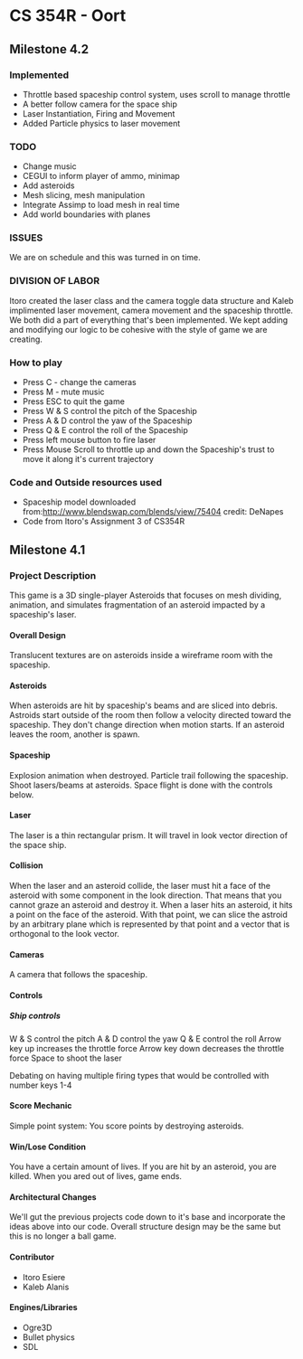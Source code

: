 # CS 354R - Oort

## Milestone 4.2

### Implemented
* Throttle based spaceship control system, uses scroll to manage throttle
* A better follow camera for the space ship
* Laser Instantiation, Firing and Movement
* Added Particle physics to laser movement

### TODO
* Change music
* CEGUI to inform player of ammo, minimap
* Add asteroids
* Mesh slicing, mesh manipulation
* Integrate Assimp to load mesh in real time
* Add world boundaries with planes

### ISSUES
We are on schedule and this was turned in on time.

### DIVISION OF LABOR
Itoro created the laser class and the camera toggle data structure and Kaleb implimented laser movement, camera movement and the spaceship throttle. 
We both did a part of everything that's been implemented. We kept adding and modifying our logic to be cohesive with the style of game we are creating.

### How to play
* Press C - change the cameras
* Press M - mute music
* Press ESC to quit the game
* Press W & S control the pitch of the Spaceship
* Press A & D control the yaw  of the Spaceship
* Press Q & E control the roll of the Spaceship
* Press left mouse button to fire laser
* Press Mouse Scroll to throttle up and down the Spaceship's trust to move it along it's current trajectory


### Code and Outside resources used
* Spaceship model downloaded from:http://www.blendswap.com/blends/view/75404 credit: DeNapes
* Code from Itoro's Assignment 3 of CS354R

## Milestone 4.1

### Project Description

This game is a 3D single-player Asteroids that focuses on mesh dividing, animation, and simulates fragmentation of an asteroid impacted by a spaceship's laser.

#### Overall Design

Translucent textures are on asteroids inside a wireframe room with the spaceship. 

#### Asteroids

When asteroids are hit by spaceship's beams and are sliced into debris. Astroids start outside of the room then follow a velocity directed toward the spaceship. They don't change direction when motion starts. If an asteroid leaves the room, another is spawn. 

#### Spaceship

Explosion animation when destroyed. Particle trail following the spaceship. Shoot lasers/beams at asteroids. Space flight is done with the controls below. 

#### Laser

The laser is a thin rectangular prism. It will travel in look vector direction of the space ship. 

#### Collision

When the laser and an asteroid collide, the laser must hit a face of the asteroid with some component in the look direction. That means that you cannot graze an asteroid and destroy it. When a laser hits an asteroid, it hits a point on the face of the asteroid. With that point, we can slice the astroid by an arbitrary plane which is represented by that point and a vector that is orthogonal to the look vector.

#### Cameras

A camera that follows the spaceship. 

#### Controls 

##### Ship controls
W & S control the pitch 
A & D control the yaw 
Q & E control the roll 
Arrow key up increases the throttle force
Arrow key down decreases the throttle force
Space to shoot the laser

Debating on having multiple firing types that would be controlled with number keys 1-4

#### Score Mechanic 

Simple point system: You score points by destroying asteroids.

#### Win/Lose Condition

You have a certain amount of lives. If you are hit by an asteroid, you are killed. When you ared out of lives, game ends. 

#### Architectural Changes

We'll gut the previous projects code down to it's base and incorporate the ideas above into our code. Overall structure design may be the same but this is no longer a ball game. 

#### Contributor
* Itoro Esiere
* Kaleb Alanis

#### Engines/Libraries
* Ogre3D
* Bullet physics
* SDL
